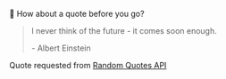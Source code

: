 📣 How about a quote before you go?

> I never think of the future - it comes soon enough.
>
> <p>- Albert Einstein</p>

Quote requested from [Random Quotes API](https://github.com/lukePeavey/quotable)
